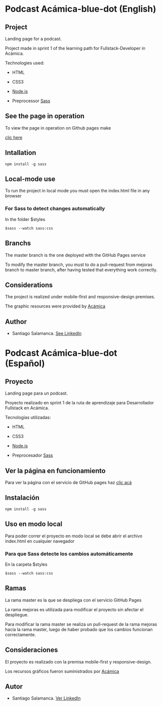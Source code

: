 

# Podcast Acámica-blue-dot (English)

## Project

Landing page for a podcast.

Project made in sprint 1 of the learning path for Fullstack-Developer in Acámica.

Technologies used:

* HTML

* CSS3

* [Node.js](https://nodejs.org/es/)

* Preprocessor [Sass](https://sass-lang.com)

## See the page in operation

To view the page in operation on Github pages make

[clic here](https://salacodigo.github.io/Acamica-Blue-dot/)

## Intallation
```
npm install -g sass
```

## Local-mode use

To run the project in local mode you must open the index.html file in any browser

### For Sass to detect changes automatically

In the folder $styles
```
$sass --watch sass:css
```


## Branchs

The master branch is the one deployed with the GitHub Pages service

To modify the master branch, you must to do a pull-request from mejoras branch to master branch, after having tested that everything work correctly.

## Considerations


The project is realized under mobile-first and responsive-design premises.

The graphic resources were provided by [Acámica](https://www.acamica.com)

## Author

* Santiago Salamanca. [See LinkedIn](www.linkedin.com/in/santiagosalamancadev
)



# Podcast Acámica-blue-dot (Español)

## Proyecto

Landing page para un podcast.

Proyecto realizado en sprint 1 de la ruta de aprendizaje para Desarrollador Fullstack en Acámica.

Tecnologías utilizadas:

* HTML

* CSS3

* [Node.js](https://nodejs.org/es/)

* Preprocesador [Sass](https://sass-lang.com)

## Ver la página en funcionamiento

Para ver la página con el servicio de GitHub pages haz [clic acá](https://salacodigo.github.io/Acamica-Blue-dot/)

## Instalación
```
npm install -g sass
```

## Uso en modo local

Para poder correr el proyecto en modo local se debe abrir el archivo índex.html en cualquier navegador

### Para que Sass detecte los cambios automáticamente

En la carpeta $styles
```
$sass --watch sass:css
```


## Ramas

La rama master es la que se despliega con el servicio GitHub Pages

La rama mejoras es utilizada para modificar el proyecto sin afectar el despliegue.

Para modificar la rama master se realiza un pull-request de la rama mejoras hacia la rama master, luego de haber probado que los cambios funcionan correctamente.

## Consideraciones

El proyecto es realizado con la premisa mobile-first y responsive-design.

Los recursos gráficos fueron suministrados por [Acámica](https://www.acamica.com)

## Autor

* Santiago Salamanca. [Ver LinkedIn](www.linkedin.com/in/santiagosalamancadev
)
